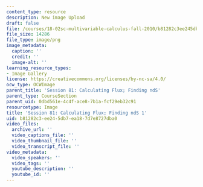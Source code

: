 ```yaml
---
content_type: resource
description: New image Upload
draft: false
file: /courses/18-02sc-multivariable-calculus-fall-2010/b81282c3ee245db7ea187d7e8727dba0_MIT18_02SC_L27Brds_9.png
file_size: 14286
file_type: image/png
image_metadata:
  caption: ''
  credit: ''
  image-alt: ''
learning_resource_types:
- Image Gallery
license: https://creativecommons.org/licenses/by-nc-sa/4.0/
ocw_type: OCWImage
parent_title: 'Session 81: Calculating Flux; Finding ndS'
parent_type: CourseSection
parent_uid: 0dbd561e-4c4f-ace8-7b1a-fcf29eb32c91
resourcetype: Image
title: 'Session 81: Calculating Flux; Finding ndS 1'
uid: b81282c3-ee24-5db7-ea18-7d7e8727dba0
video_files:
  archive_url: ''
  video_captions_file: ''
  video_thumbnail_file: ''
  video_transcript_file: ''
video_metadata:
  video_speakers: ''
  video_tags: ''
  youtube_description: ''
  youtube_id: ''
---
```

